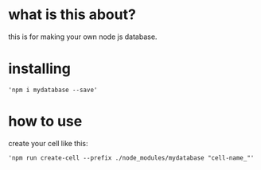 # what is this about?

this is for making your own node js database.

# installing

```
'npm i mydatabase --save'
```

# how to use

create your cell like this:
```
'npm run create-cell --prefix ./node_modules/mydatabase "cell-name_"'
```
